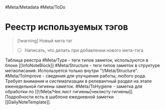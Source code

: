 #Meta/Metadata #Meta/ToDo 

# Реестр используемых тэгов
>[!warning] Новый мета тэг
> - [ ] Написать, что делать при добавлении нового мета-тэга

Таблица реестра
#Meta/Type - теги типов заметок, используются в блоке [[InfoNoteBlock]]
#Meta/Structure - теги типов заметок в структуре метаописания. Используется только внутри "!/Meta/Structure".
#Meta/ToImprove - сведения для улучшения работы, любого рода. Требует внимания и систематизации в релевантный раздел на этапе еженедельной гигиены заметок.
#Meta/ToHygiene - заметка для обработки по [[!/Meta/Чек лист гигиены|чеклисту гигиены]]. Подробности есть в шаблоне ежедневной заметки [[DailyNoteTemplate]].
